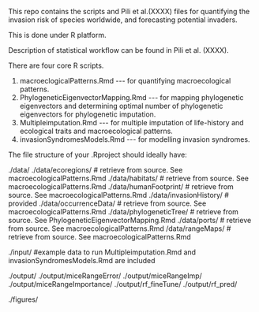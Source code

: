 This repo contains the scripts and Pili et al.(XXXX) files for quantifying the invasion risk of species worldwide, and forecasting potential invaders.

This is done under R platform.

Description of statistical workflow can be found in Pili et al. (XXXX).

There are four core R scripts.

1. macroeclogicalPatterns.Rmd --- for quantifying macroecological patterns.
2. PhylogeneticEigenvectorMapping.Rmd --- for mapping phylogenetic eigenvectors and determining optimal number of phylogenetic eigenvectors for phylogenetic imputation.
3. Multipleimputation.Rmd --- for multiple imputation of life-history and ecological traits and macroecological patterns.
4. invasionSyndromesModels.Rmd --- for modelling invasion syndromes.

The file structure of your .Rproject should ideally have:

./data/
./data/ecoregions/ # retrieve from source. See macroecologicalPatterns.Rmd
./data/habitats/ # retrieve from source. See macroecologicalPatterns.Rmd
./data/humanFootprint/ # retrieve from source. See macroecologicalPatterns.Rmd
./data/invasionHistory/ # provided
./data/occurrenceData/ # retrieve from source. See macroecologicalPatterns.Rmd
./data/phylogeneticTree/ # retrieve from source. See PhylogeneticEigenvectorMapping.Rmd
./data/ports/ # retrieve from source. See macroecologicalPatterns.Rmd
/data/rangeMaps/ # retrieve from source. See macroecologicalPatterns.Rmd

./input/ #example data to run Multipleimputation.Rmd and invasionSyndromesModels.Rmd are included

./output/
./output/miceRangeError/
./output/miceRangeImp/
./output/miceRangeImportance/
./output/rf_fineTune/
./output/rf_pred/

./figures/


